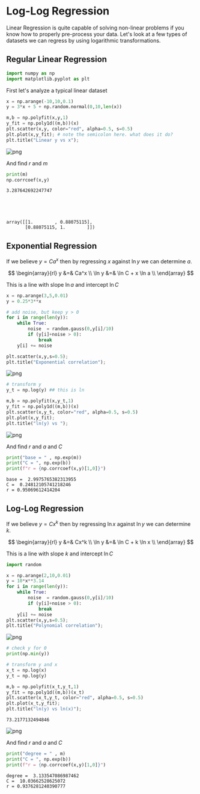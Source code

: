 # Log-Log Regression

Linear Regression is quite capable of solving non-linear problems if you know how to properly pre-process your data. Let's look at a few types of datasets we can regress by using logarithmic transformations.

## Regular Linear Regression


```python
import numpy as np
import matplotlib.pyplot as plt
```

First let's analyze a typical linear dataset


```python
x = np.arange(-10,10,0.1)
y = 3*x + 5 + np.random.normal(0,10,len(x))

m,b = np.polyfit(x,y,1)
y_fit = np.poly1d((m,b))(x)
plt.scatter(x,y, color="red", alpha=0.5, s=0.5)
plt.plot(x,y_fit); # note the semicolon here. what does it do?
plt.title("Linear y vs x");
```


    
![png](LogLogRegression_files/LogLogRegression_5_0.png)
    


And find $r$ and $m$


```python
print(m)
np.corrcoef(x,y)
```

    3.287642692247747





    array([[1.        , 0.88075115],
           [0.88075115, 1.        ]])



## Exponential Regression

If we believe $y = Ca^x$ then by regressing $x$ against $\ln y$ we can determine $a$.

$$
\begin{array}{rl}
y &=& Ca^x \\
\ln y &=& \ln C + x \ln a \\
\end{array}
$$

This is a line with slope $\ln a$ and intercept $\ln C$


```python
x = np.arange(3,5,0.01)
y = 0.25*3**x

# add noise, but keep y > 0
for i in range(len(y)):
    while True:
        noise  = random.gauss(0,y[i]/10)
        if (y[i]+noise > 0):
            break
    y[i] += noise

plt.scatter(x,y,s=0.5);
plt.title("Exponential correlation");
```


    
![png](LogLogRegression_files/LogLogRegression_10_0.png)
    



```python
# transform y
y_t = np.log(y) ## this is ln

m,b = np.polyfit(x,y_t,1)
y_fit = np.poly1d((m,b))(x)
plt.scatter(x,y_t, color="red", alpha=0.5, s=0.5)
plt.plot(x,y_fit);
plt.title("ln(y) vs ");
```


    
![png](LogLogRegression_files/LogLogRegression_11_0.png)
    


And find $r$ and $a$ and $C$


```python
print("base = " , np.exp(m))
print("C = ", np.exp(b))
print(f"r = {np.corrcoef(x,y)[1,0]}")
```

    base =  2.9975765382313955
    C =  0.24812105741218246
    r = 0.95069612414204


## Log-Log Regression

If we believe $y = Cx^k$ then by regressing $\ln x$ against $\ln y$ we can determine $k$.

$$
\begin{array}{rl}
y &=& Cx^k \\
\ln y &=& \ln C + k \ln x \\
\end{array}
$$

This is a line with slope $k$ and intercept $\ln C$


```python
import random
```


```python
x = np.arange(2,10,0.01)
y = 10*x**3.14
for i in range(len(y)):
    while True:
        noise  = random.gauss(0,y[i]/10)
        if (y[i]+noise > 0):
            break
    y[i] += noise
plt.scatter(x,y,s=0.5);
plt.title("Polynomial correlation");
```


    
![png](LogLogRegression_files/LogLogRegression_17_0.png)
    



```python
# check y for 0
print(np.min(y))

# transform y and x
x_t = np.log(x)
y_t = np.log(y)

m,b = np.polyfit(x_t,y_t,1)
y_fit = np.poly1d((m,b))(x_t)
plt.scatter(x_t,y_t, color="red", alpha=0.5, s=0.5)
plt.plot(x_t,y_fit);
plt.title("ln(y) vs ln(x)");
```

    73.2177132494846



    
![png](LogLogRegression_files/LogLogRegression_18_1.png)
    


And find $r$ and $a$ and $C$


```python
print("degree = " , m)
print("C = ", np.exp(b))
print(f"r = {np.corrcoef(x,y)[1,0]}")
```

    degree =  3.133547086987462
    C =  10.03662528625072
    r = 0.9376281240390777

